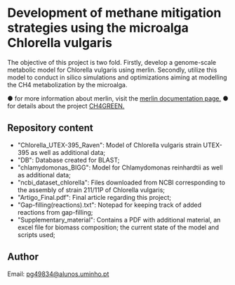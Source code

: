 # Development of methane mitigation strategies using the microalga Chlorella vulgaris
The objective of this project is two fold. Firstly, develop a genome-scale metabolic model for Chlorella vulgaris using merlin. Secondly, utilize this model to conduct in silico simulations and optimizations aiming at modelling the CH4 metabolization by the microalga.

&#9679; for more information about merlin, visit the [merlin documentation page.](https://merlin-sysbio.org/documentation/)
&#9679; for details about the project [CH4GREEN.](https://www.ceb.uminho.pt/bfactory/Projects/Details/6255)

## Repository content
- "Chlorella_UTEX-395_Raven": Model of Chlorella vulgaris strain UTEX-395 as well as additional data;
- "DB": Database created for BLAST;
- "chlamydomonas_BIGG": Model for Chlamydomonas reinhardtii as well as additional data;
- "ncbi_dataset_chlorella": Files downloaded from NCBI corresponding to the assembly of strain 211/11P of Chlorella vulgaris;
- "Artigo_Final.pdf": Final article regarding this project;
- "Gap-filling(reactions).txt": Notepad for keeping track of added reactions from gap-filling;
- "Supplementary_material": Contains a PDF with additional material, an excel file for biomass composition; the current state of the model and scripts used;

## Author 

Email: pg49834@alunos.uminho.pt
